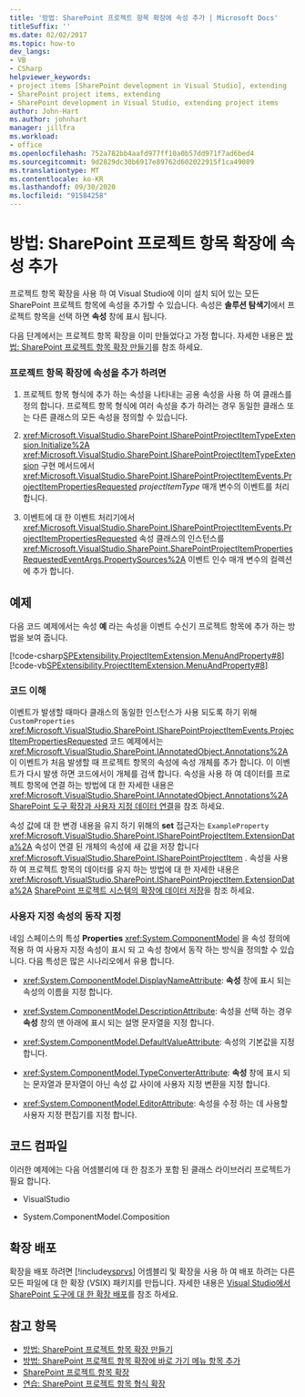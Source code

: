 ```yaml
---
title: '방법: SharePoint 프로젝트 항목 확장에 속성 추가 | Microsoft Docs'
titleSuffix: ''
ms.date: 02/02/2017
ms.topic: how-to
dev_langs:
- VB
- CSharp
helpviewer_keywords:
- project items [SharePoint development in Visual Studio], extending
- SharePoint project items, extending
- SharePoint development in Visual Studio, extending project items
author: John-Hart
ms.author: johnhart
manager: jillfra
ms.workload:
- office
ms.openlocfilehash: 752a782bb4aafd977ff10a0b57dd971f7ad6bed4
ms.sourcegitcommit: 9d2829dc30b6917e89762d602022915f1ca49089
ms.translationtype: MT
ms.contentlocale: ko-KR
ms.lasthandoff: 09/30/2020
ms.locfileid: "91584258"
---
```

# <a name="how-to-add-a-property-to-a-sharepoint-project-item-extension"></a>방법: SharePoint 프로젝트 항목 확장에 속성 추가
  프로젝트 항목 확장을 사용 하 여 Visual Studio에 이미 설치 되어 있는 모든 SharePoint 프로젝트 항목에 속성을 추가할 수 있습니다. 속성은 **솔루션 탐색기**에서 프로젝트 항목을 선택 하면 **속성** 창에 표시 됩니다.

 다음 단계에서는 프로젝트 항목 확장을 이미 만들었다고 가정 합니다. 자세한 내용은 [방법: SharePoint 프로젝트 항목 확장 만들기](../sharepoint/how-to-create-a-sharepoint-project-item-extension.md)를 참조 하세요.

### <a name="to-add-a-property-to-a-project-item-extension"></a>프로젝트 항목 확장에 속성을 추가 하려면

1. 프로젝트 항목 형식에 추가 하는 속성을 나타내는 공용 속성을 사용 하 여 클래스를 정의 합니다. 프로젝트 항목 형식에 여러 속성을 추가 하려는 경우 동일한 클래스 또는 다른 클래스의 모든 속성을 정의할 수 있습니다.

2. <xref:Microsoft.VisualStudio.SharePoint.ISharePointProjectItemTypeExtension.Initialize%2A> <xref:Microsoft.VisualStudio.SharePoint.ISharePointProjectItemTypeExtension> 구현 메서드에서 <xref:Microsoft.VisualStudio.SharePoint.ISharePointProjectItemEvents.ProjectItemPropertiesRequested> *projectItemType* 매개 변수의 이벤트를 처리 합니다.

3. 이벤트에 대 한 이벤트 처리기에서 <xref:Microsoft.VisualStudio.SharePoint.ISharePointProjectItemEvents.ProjectItemPropertiesRequested> 속성 클래스의 인스턴스를 <xref:Microsoft.VisualStudio.SharePoint.SharePointProjectItemPropertiesRequestedEventArgs.PropertySources%2A> 이벤트 인수 매개 변수의 컬렉션에 추가 합니다.

## <a name="example"></a>예제
 다음 코드 예제에서는 속성 **예** 라는 속성을 이벤트 수신기 프로젝트 항목에 추가 하는 방법을 보여 줍니다.

 [!code-csharp[SPExtensibility.ProjectItemExtension.MenuAndProperty#8](../sharepoint/codesnippet/CSharp/projectitemmenuandproperty/extension/projectitemextensionproperty.cs#8)]
 [!code-vb[SPExtensibility.ProjectItemExtension.MenuAndProperty#8](../sharepoint/codesnippet/VisualBasic/projectitemmenuandproperty/extension/projectitemextensionproperty.vb#8)]

### <a name="understand-the-code"></a>코드 이해
 이벤트가 발생할 때마다 클래스의 동일한 인스턴스가 사용 되도록 하기 위해 `CustomProperties` <xref:Microsoft.VisualStudio.SharePoint.ISharePointProjectItemEvents.ProjectItemPropertiesRequested> 코드 예제에서는 <xref:Microsoft.VisualStudio.SharePoint.IAnnotatedObject.Annotations%2A> 이 이벤트가 처음 발생할 때 프로젝트 항목의 속성에 속성 개체를 추가 합니다. 이 이벤트가 다시 발생 하면 코드에서이 개체를 검색 합니다. 속성을 사용 하 여 데이터를 프로젝트 항목에 연결 하는 방법에 대 한 자세한 내용은 <xref:Microsoft.VisualStudio.SharePoint.IAnnotatedObject.Annotations%2A> [SharePoint 도구 확장과 사용자 지정 데이터 연결](../sharepoint/associating-custom-data-with-sharepoint-tools-extensions.md)을 참조 하세요.

 속성 값에 대 한 변경 내용을 유지 하기 위해의 **set** 접근자는 `ExampleProperty` <xref:Microsoft.VisualStudio.SharePoint.ISharePointProjectItem.ExtensionData%2A> 속성이 연결 된 개체의 속성에 새 값을 저장 합니다 <xref:Microsoft.VisualStudio.SharePoint.ISharePointProjectItem> . 속성을 사용 하 여 프로젝트 항목의 데이터를 유지 하는 방법에 대 한 자세한 내용은 <xref:Microsoft.VisualStudio.SharePoint.ISharePointProjectItem.ExtensionData%2A> [SharePoint 프로젝트 시스템의 확장에 데이터 저장](../sharepoint/saving-data-in-extensions-of-the-sharepoint-project-system.md)을 참조 하세요.

### <a name="specify-the-behavior-of-custom-properties"></a>사용자 지정 속성의 동작 지정
 네임 스페이스의 특성 **Properties** <xref:System.ComponentModel> 을 속성 정의에 적용 하 여 사용자 지정 속성이 표시 되 고 속성 창에서 동작 하는 방식을 정의할 수 있습니다. 다음 특성은 많은 시나리오에서 유용 합니다.

- <xref:System.ComponentModel.DisplayNameAttribute>: **속성** 창에 표시 되는 속성의 이름을 지정 합니다.

- <xref:System.ComponentModel.DescriptionAttribute>: 속성을 선택 하는 경우 **속성** 창의 맨 아래에 표시 되는 설명 문자열을 지정 합니다.

- <xref:System.ComponentModel.DefaultValueAttribute>: 속성의 기본값을 지정 합니다.

- <xref:System.ComponentModel.TypeConverterAttribute>: **속성** 창에 표시 되는 문자열과 문자열이 아닌 속성 값 사이에 사용자 지정 변환을 지정 합니다.

- <xref:System.ComponentModel.EditorAttribute>: 속성을 수정 하는 데 사용할 사용자 지정 편집기를 지정 합니다.

## <a name="compile-the-code"></a>코드 컴파일
 이러한 예제에는 다음 어셈블리에 대 한 참조가 포함 된 클래스 라이브러리 프로젝트가 필요 합니다.

- VisualStudio

- System.ComponentModel.Composition

## <a name="deploy-the-extension"></a>확장 배포
 확장을 배포 하려면 [!include[vsprvs](../sharepoint/includes/vsprvs-md.md)] 어셈블리 및 확장을 사용 하 여 배포 하려는 다른 모든 파일에 대 한 확장 (VSIX) 패키지를 만듭니다. 자세한 내용은 [Visual Studio에서 SharePoint 도구에 대 한 확장 배포](../sharepoint/deploying-extensions-for-the-sharepoint-tools-in-visual-studio.md)를 참조 하세요.

## <a name="see-also"></a>참고 항목
- [방법: SharePoint 프로젝트 항목 확장 만들기](../sharepoint/how-to-create-a-sharepoint-project-item-extension.md)
- [방법: SharePoint 프로젝트 항목 확장에 바로 가기 메뉴 항목 추가](../sharepoint/how-to-add-a-shortcut-menu-item-to-a-sharepoint-project-item-extension.md)
- [SharePoint 프로젝트 항목 확장](../sharepoint/extending-sharepoint-project-items.md)
- [연습: SharePoint 프로젝트 항목 형식 확장](../sharepoint/walkthrough-extending-a-sharepoint-project-item-type.md)
